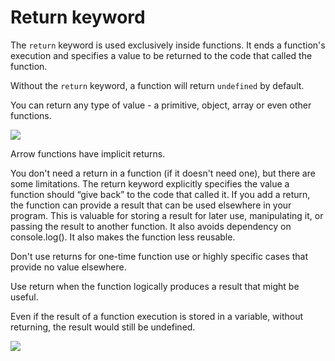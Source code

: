 # Return keyword

The <code>return</code> keyword is used exclusively inside functions. It ends a function's execution and specifies a value to be returned to the code that called the function.

Without the <code>return</code> keyword, a function will return <code>undefined</code> by default.

You can return any type of value - a primitive, object, array or even other functions.

![](/assets/return-arr-obj.png)

Arrow functions have implicit returns.

You don't need a return in a function (if it doesn't need one), but there are some limitations. The return keyword explicitly specifies the value a function should “give back” to the code that called it. If you add a return, the function can provide a result that can be used elsewhere in your program. This is valuable for storing a result for later use, manipulating it, or passing the result to another function. It also avoids dependency on console.log(). It also makes the function less reusable.

Don't use returns for one-time function use or highly specific cases that provide no value elsewhere.

Use return when the function logically produces a result that might be useful.

Even if the result of a function execution is stored in a variable, without returning, the result would still be undefined.

![](/assets/return.png)
